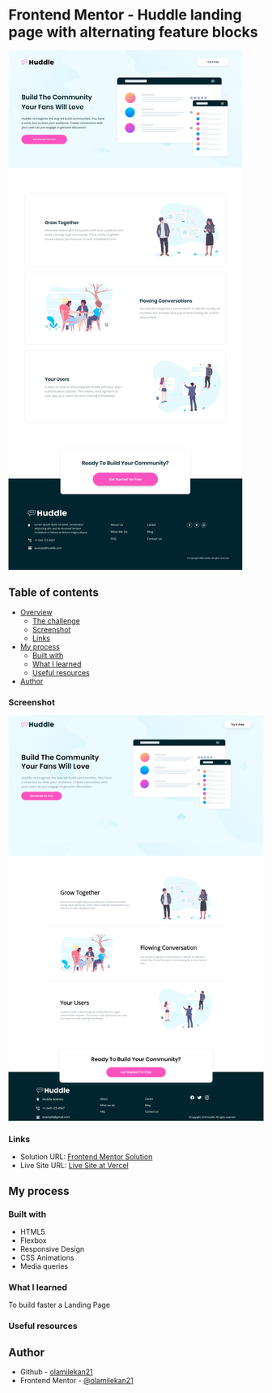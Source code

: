 # Frontend Mentor - Huddle landing page with alternating feature blocks

![Design preview for the Huddle landing page with alternating feature blocks coding challenge](./assets/design/desktop-preview.jpg)

## Table of contents

- [Overview](#overview)
  - [The challenge](#the-challenge)
  - [Screenshot](#screenshot)
  - [Links](#links)
- [My process](#my-process)
  - [Built with](#built-with)
  - [What I learned](#what-i-learned)
  - [Useful resources](#useful-resources)
- [Author](#author)


### Screenshot

![](./assets/screenshot/desktop-preview.png)

### Links

- Solution URL: [Frontend Mentor Solution](https://www.frontendmentor.io/solutions/huddle-landing-page-with-alternating-feature-blocks-html-and-css-aNXYBFr8I9)
- Live Site URL: [Live Site at Vercel](https://huddle-sepia.vercel.app/)
## My process

### Built with

- HTML5
- Flexbox
- Responsive Design
- CSS Animations
- Media queries

### What I learned

To build faster a Landing Page

### Useful resources




## Author

- Github - [olamilekan21](https://github.com/olamilekan21/)
- Frontend Mentor - [@olamilekan21](https://www.frontendmentor.io/profile/olamilekan21)
